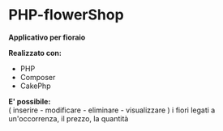 # PHP-flowerShop

<b>Applicativo per fioraio </b>

<b>Realizzato con: </b>
<ul>
<li>PHP</li>
<li>Composer</li>
<li>CakePhp</li>
</ul>

<b>E' possibile:</b>
<br>
( inserire - modificare - eliminare - visualizzare )
i fiori legati a un'occorrenza, il prezzo, la quantità
